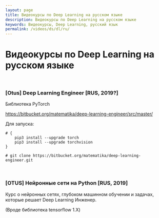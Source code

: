 ```yaml
---
layout: page
title: Видеокурсы по Deep Learning на русском языке
description: Видеокурсы по Deep Learning на русском языке
keywords: Видеокурсы, Deep Learning, русский язык
permalink: /videos/ds/dl/ru/
---
```


# Видеокурсы по Deep Learning на русском языке

<br/>

### [Otus] Deep Learning Engineer [RUS, 2019?]

Библиотека PyTorch

https://bitbucket.org/matematika/deep-learning-engineer/src/master/

Для запуска:

```
# {
    pip3 install --upgrade torch
    pip3 install --upgrade torchvision
}

# git clone https://bitbucket.org/matematika/deep-learning-engineer.git
```

<br/>

### [OTUS] Нейронные сети на Python [RUS, 2019]

Курс о нейронных сетях, глубоком машинном обучении и задачах, которые решает Deep Learning Инженер.

(Вроде библиотека tensorflow 1.X)
